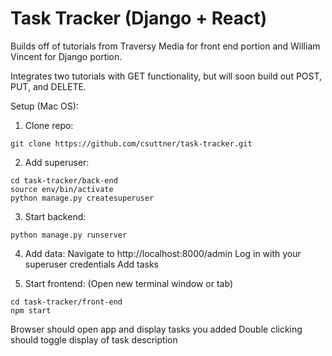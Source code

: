 # Task Tracker (Django + React)

Builds off of tutorials from Traversy Media for front end portion and William Vincent for Django portion.

Integrates two tutorials with GET functionality, but will soon build out POST, PUT, and DELETE.

Setup (Mac OS):

1. Clone repo:
```
git clone https://github.com/csuttner/task-tracker.git
```
2. Add superuser:
```
cd task-tracker/back-end
source env/bin/activate
python manage.py createsuperuser
```
3. Start backend:
```
python manage.py runserver
```
4. Add data:
Navigate to http://localhost:8000/admin
Log in with your superuser credentials
Add tasks

3. Start frontend:
(Open new terminal window or tab)
```
cd task-tracker/front-end
npm start
```
Browser should open app and display tasks you added
Double clicking should toggle display of task description
